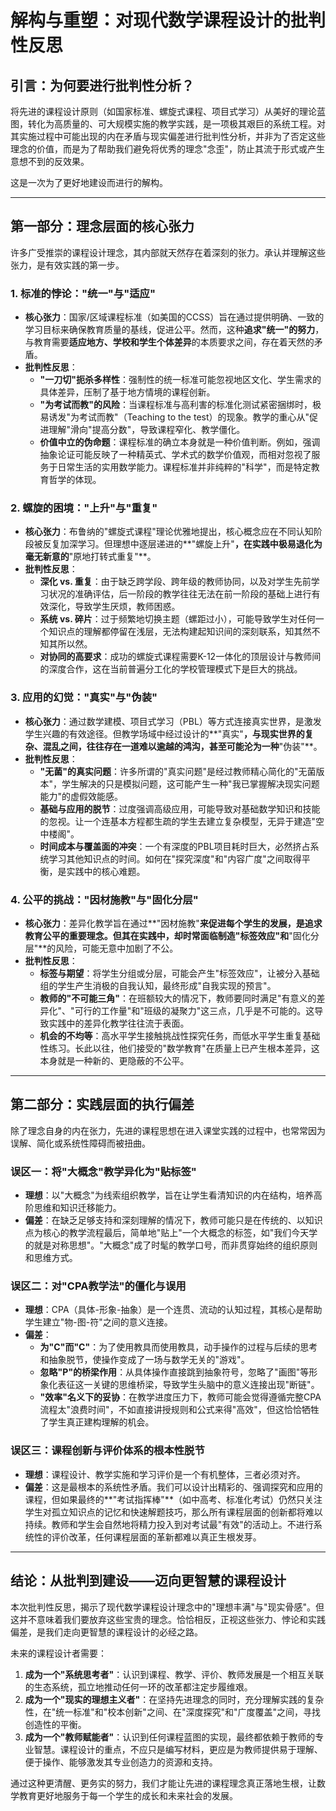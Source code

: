 # 解构与重塑：对现代数学课程设计的批判性反思

## 引言：为何要进行批判性分析？

将先进的课程设计原则（如国家标准、螺旋式课程、项目式学习）从美好的理论蓝图，转化为高质量的、可大规模实施的教学实践，是一项极其艰巨的系统工程。对其实施过程中可能出现的内在矛盾与现实偏差进行批判性分析，并非为了否定这些理念的价值，而是为了帮助我们避免将优秀的理念"念歪"，防止其流于形式或产生意想不到的反效果。

这是一次为了更好地建设而进行的解构。

---

## 第一部分：理念层面的核心张力

许多广受推崇的课程设计理念，其内部就天然存在着深刻的张力。承认并理解这些张力，是有效实践的第一步。

### 1. 标准的悖论："统一"与"适应"

- **核心张力**：国家/区域课程标准（如美国的CCSS）旨在通过提供明确、一致的学习目标来确保教育质量的基线，促进公平。然而，这种**追求"统一"的努力**，与教育需要**适应地方、学校和学生个体差异**的本质要求之间，存在着天然的矛盾。
- **批判性反思**：
  - **"一刀切"扼杀多样性**：强制性的统一标准可能忽视地区文化、学生需求的具体差异，压制了基于地方情境的课程创新。
  - **"为考试而教"的风险**：当课程标准与高利害的标准化测试紧密捆绑时，极易诱发"为考试而教"（Teaching to the test）的现象。教学的重心从"促进理解"滑向"提高分数"，导致课程窄化、教学僵化。
  - **价值中立的伪命题**：课程标准的确立本身就是一种价值判断。例如，强调抽象论证可能反映了一种精英式、学术式的数学价值观，而相对忽视了服务于日常生活的实用数学能力。课程标准并非纯粹的"科学"，而是特定教育哲学的体现。

### 2. 螺旋的困境："上升"与"重复"

- **核心张力**：布鲁纳的"螺旋式课程"理论优雅地提出，核心概念应在不同认知阶段被反复加深学习。但理想中逐层递进的**"螺旋上升"**，在实践中极易退化为毫无新意的**"原地打转式重复"**。
- **批判性反思**：
  - **深化 vs. 重复**：由于缺乏跨学段、跨年级的教师协同，以及对学生先前学习状况的准确评估，后一阶段的教学往往无法在前一阶段的基础上进行有效深化，导致学生厌烦，教师困惑。
  - **系统 vs. 碎片**：过于频繁地切换主题（螺距过小），可能导致学生对任何一个知识点的理解都停留在浅层，无法构建起知识间的深刻联系，知其然不知其所以然。
  - **对协同的高要求**：成功的螺旋式课程需要K-12一体化的顶层设计与教师间的深度合作，这在当前普遍分工化的学校管理模式下是巨大的挑战。

### 3. 应用的幻觉："真实"与"伪装"

- **核心张力**：通过数学建模、项目式学习（PBL）等方式连接真实世界，是激发学生兴趣的有效途径。但教学场域中经过设计的**"真实"**，与现实世界的复杂、混乱之间，往往存在一道难以逾越的鸿沟，甚至可能沦为一种**"伪装"**。
- **批判性反思**：
  - **"无菌"的真实问题**：许多所谓的"真实问题"是经过教师精心简化的"无菌版本"，学生解决的只是模拟问题，这可能产生一种"我已掌握解决现实问题能力"的虚假效能感。
  - **基础与应用的脱节**：过度强调高级应用，可能导致对基础数学知识和技能的忽视。让一个连基本方程都生疏的学生去建立复杂模型，无异于建造"空中楼阁"。
  - **时间成本与覆盖面的冲突**：一个有深度的PBL项目耗时巨大，必然挤占系统学习其他知识点的时间。如何在"探究深度"和"内容广度"之间取得平衡，是实践中的核心难题。

### 4. 公平的挑战："因材施教"与"固化分层"

- **核心张力**：差异化教学旨在通过**"因材施教"**来促进每个学生的发展，是追求教育公平的重要理念。但其在实践中，却时常面临制造"标签效应"和**"固化分层"**的风险，可能无意中加剧了不公。
- **批判性反思**：
  - **标签与期望**：将学生分组或分层，可能会产生"标签效应"，让被分入基础组的学生产生消极的自我认知，最终形成"自我实现的预言"。
  - **教师的"不可能三角"**：在班额较大的情况下，教师要同时满足"有意义的差异化"、"可行的工作量"和"班级的凝聚力"这三点，几乎是不可能的。这导致实践中的差异化教学往往流于表面。
  - **机会的不均等**：高水平学生接触挑战性探究任务，而低水平学生重复基础性练习。长此以往，他们接受的"数学教育"在质量上已产生根本差异，这本身就是一种新的、更隐蔽的不公平。

---

## 第二部分：实践层面的执行偏差

除了理念自身的内在张力，先进的课程思想在进入课堂实践的过程中，也常常因为误解、简化或系统性障碍而被扭曲。

### 误区一：将"大概念"教学异化为"贴标签"

- **理想**：以"大概念"为线索组织教学，旨在让学生看清知识的内在结构，培养高阶思维和知识迁移能力。
- **偏差**：在缺乏足够支持和深刻理解的情况下，教师可能只是在传统的、以知识点为核心的教学流程最后，简单地"贴上"一个大概念的标签，如"我们今天学的就是对称思想"。"大概念"成了时髦的教学口号，而非贯穿始终的组织原则和思维方式。

### 误区二：对"CPA教学法"的僵化与误用

- **理想**：CPA（具体-形象-抽象）是一个连贯、流动的认知过程，其核心是帮助学生建立"物-图-符"之间的意义连接。
- **偏差**：
  - **为"C"而"C"**：为了使用教具而使用教具，动手操作的过程与后续的思考和抽象脱节，使操作变成了一场与数学无关的"游戏"。
  - **忽略"P"的桥梁作用**：从具体操作直接跳到抽象符号，忽略了"画图"等形象化表征这一关键的思维桥梁，导致学生头脑中的意义连接出现"断链"。
  - **"效率"名义下的妥协**：在教学进度压力下，教师可能会觉得遵循完整CPA流程太"浪费时间"，不如直接讲授规则和公式来得"高效"，但这恰恰牺牲了学生真正建构理解的机会。

### 误区三：课程创新与评价体系的根本性脱节

- **理想**：课程设计、教学实施和学习评价是一个有机整体，三者必须对齐。
- **偏差**：这是最根本的系统性矛盾。我们可以设计出精彩的、强调探究和应用的课程，但如果最终的**"考试指挥棒"**（如中高考、标准化考试）仍然只关注学生对孤立知识点的记忆和快速解题技巧，那么所有课程层面的创新都将难以持续。教师和学生会自然地将精力投入到对考试最"有效"的活动上。不进行系统性的评价改革，任何课程层面的革新都难以真正生根发芽。

---

## 结论：从批判到建设——迈向更智慧的课程设计

本次批判性反思，揭示了现代数学课程设计理念中的"理想丰满"与"现实骨感"。但这并不意味着我们要放弃这些宝贵的理念。恰恰相反，正视这些张力、悖论和实践偏差，是我们走向更智慧的课程设计的必经之路。

未来的课程设计者需要：

1. **成为一个"系统思考者"**：认识到课程、教学、评价、教师发展是一个相互关联的生态系统，孤立地推动任何一环的改革都注定步履维艰。
2. **成为一个"现实的理想主义者"**：在坚持先进理念的同时，充分理解实践的复杂性，在"统一标准"和"校本创新"之间、在"深度探究"和"广度覆盖"之间，寻找创造性的平衡。
3. **成为一个"教师赋能者"**：认识到任何课程蓝图的实现，最终都依赖于教师的专业智慧。课程设计的重点，不应只是编写材料，更应是为教师提供易于理解、便于操作、能够激发其专业创造力的资源和支持。

通过这种更清醒、更务实的努力，我们才能让先进的课程理念真正落地生根，让数学教育更好地服务于每一个学生的成长和未来社会的发展。
